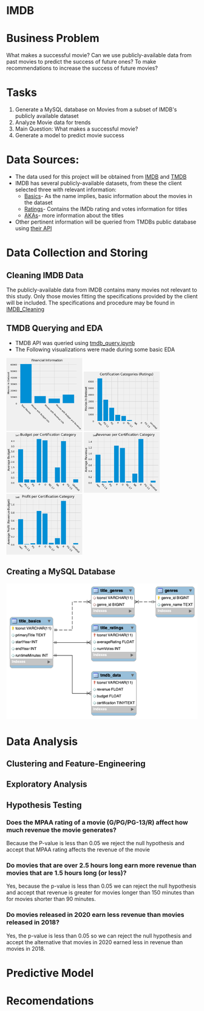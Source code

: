 # IMDB

# Business Problem
What makes a successful movie? Can we use publicly-available data from past movies to predict the success of future
ones? To make recommendations to increase the success of future movies?

# Tasks
1. Generate a MySQL database on Movies from a subset of IMDB's publicly available dataset
2. Analyze Movie data for trends
3. Main Question: What makes a successful movie?
4. Generate a model to predict movie success

# Data Sources:
- The data used for this project will be obtained from [IMDB](https://www.imdb.com/interfaces/) and 
[TMDB](https://www.themoviedb.org/about?language=en-US)
- IMDB has several publicly-available datasets, from these the client selected three with relevant information:
    - [Basics](https://datasets.imdbws.com/title.basics.tsv.gz)- 
    As the name implies, basic information about the movies in the dataset
    - [Ratings](https://datasets.imdbws.com/title.ratings.tsv.gz)-
    Contains the IMDb rating and votes information for titles 
    - [AKAs](https://datasets.imdbws.com/title.akas.tsv.gz)-
    more information about the titles
- Other pertinent information will be queried from TMDBs public database using
 [their API](https://www.themoviedb.org/documentation/api?language=en-US)
 
# Data Collection and Storing
## Cleaning IMDB Data
The publicly-available data from IMDB contains many movies not relevant to this study. 
Only those movies fitting the specifications provided by the client will be included.
The specifications and procedure may be found in [IMDB_Cleaning](imdb_cleaning.ipynb)

## TMDB Querying and EDA
- TMDB API was queried using [tmdb_query.ipynb](tmdb_query.ipynb)
- The Following visualizations were made during some basic EDA

<img src='img/financial_eda.png' width=200>
<img src='img/num_movies_certification.png' width=200>
<img src='img/ave_bud_by_cert.png' width=200>
<img src='img/ave_rev_by_cert.png' width=200>
<img src='img/ave_profit_by_cert.png' width=200>


## Creating a MySQL Database
<img src='img/imdb_erd.png'>

# Data Analysis
## Clustering and Feature-Engineering
## Exploratory Analysis
## Hypothesis Testing
### Does the MPAA rating of a movie (G/PG/PG-13/R) affect how much revenue the movie generates?
Because the P-value is less than 0.05 we reject the null hypothesis and accept that MPAA rating affects the revenue of the movie
### Do movies that are over 2.5 hours long earn more revenue than movies that are 1.5 hours long (or less)?
Yes, because the p-value is less than 0.05 we can reject the null hypothesis and accept that revenue is greater for movies longer than 150 minutes than for movies shorter than 90 minutes.
### Do movies released in 2020 earn less revenue than movies released in 2018?
Yes, the p-value is less than 0.05 so we can reject the null hypothesis and accept the alternative that movies in 2020 earned less in revenue than movies in 2018.

# Predictive Model
# Recomendations





